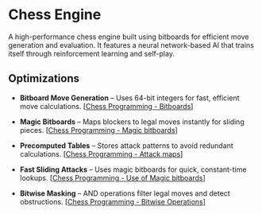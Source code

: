 
# Chess Engine

A high-performance chess engine built using bitboards for efficient move generation and evaluation. It features a neural network-based AI that trains itself through reinforcement learning and self-play.


## Optimizations

- **Bitboard Move Generation** – Uses 64-bit integers for fast, efficient move calculations. [[Chess Programming - Bitboards](https://www.chessprogramming.org/Bitboards)]  

- **Magic Bitboards** – Maps blockers to legal moves instantly for sliding pieces. [[Chess Programming - Magic bitboards](https://www.chessprogramming.org/Magic_Bitboards)]  

- **Precomputed Tables** – Stores attack patterns to avoid redundant calculations. [[Chess Programming - Attack maps](https://www.chessprogramming.org/Attack_and_Defend_Maps)]  

- **Fast Sliding Attacks** – Uses magic bitboards for quick, constant-time lookups. [[Chess Programming - Use of Magic bitboards](https://www.chessprogramming.org/Magic_Bitboards#How_it_works)]  

- **Bitwise Masking** – AND operations filter legal moves and detect obstructions. [[Chess Programming - Bitwise Operations](https://www.chessprogramming.org/General_Setwise_Operations)]  


